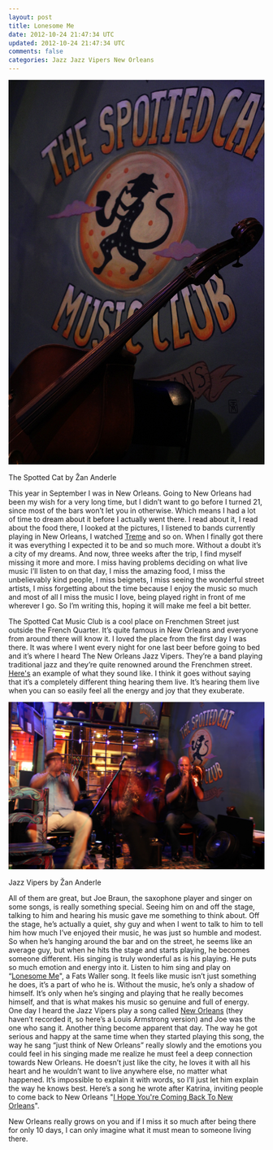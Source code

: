 ```yaml
---           
layout: post
title: Lonesome Me
date: 2012-10-24 21:47:34 UTC
updated: 2012-10-24 21:47:34 UTC
comments: false
categories: Jazz Jazz Vipers New Orleans
---
```

![](/img/2F-X6L-dV5v-AI2FUIhcyq3zmrI2FAAAAAAAABN42FmQyN3FFBUWM2Fs16002F280912_0407.jpg)

The Spotted Cat by Žan Anderle

This year in September I was in New Orleans. Going to New Orleans had been my
wish for a very long time, but I didn’t want to go before I turned 21, since
most of the bars won’t let you in otherwise. Which means I had a lot of time
to dream about it before I actually went there. I read about it, I read about
the food there, I looked at the pictures, I listened to bands currently
playing in New Orleans, I watched
[Treme](http://www.imdb.com/title/tt1279972/) and so on. When I finally got
there it was everything I expected it to be and so much more. Without a doubt
it’s a city of my dreams. And now, three weeks after the trip, I find myself
missing it more and more. I miss having problems deciding on what live music
I’ll listen to on that day, I miss the amazing food, I miss the unbelievably
kind people, I miss beignets, I miss seeing the wonderful street artists, I
miss forgetting about the time because I enjoy the music so much and most of
all I miss the music I love, being played right in front of me wherever I go.
So I’m writing this, hoping it will make me feel a bit better.  
  
The Spotted Cat Music Club is a cool place on Frenchmen Street just outside
the French Quarter. It’s quite famous in New Orleans and everyone from around
there will know it. I loved the place from the first day I was there. It was
where I went every night for one last beer before going to bed and it’s where
I heard The New Orleans Jazz Vipers. They’re a band playing traditional jazz
and they’re quite renowned around the Frenchmen street.
[Here's](http://www.youtube.com/watch?v=MWZ7_TArvSs) an example of what they
sound like. I think it goes without saying that it’s a completely different
thing hearing them live. It’s hearing them live when you can so easily feel
all the energy and joy that they exuberate.  
  

![](/img/2F-Rmpt1qZydzY2FUIhc3mbGzFI2FAAAAAAAABOA2F1eHNhrQBUEA2Fs16002F300912_0133.jpg)

Jazz Vipers by Žan Anderle

All of them are great, but Joe Braun, the saxophone player and singer on some
songs, is really something special. Seeing him on and off the stage, talking
to him and hearing his music gave me something to think about. Off the stage,
he’s actually a quiet, shy guy and when I went to talk to him to tell him how
much I’ve enjoyed their music, he was just so humble and modest. So when he’s
hanging around the bar and on the street, he seems like an average guy, but
when he hits the stage and starts playing, he becomes someone different. His
singing is truly wonderful as is his playing. He puts so much emotion and
energy into it. Listen to him sing and play on “[Lonesome
Me](http://www.youtube.com/watch?v=KyFYTE91Wxc&feature=g-crec-u)", a Fats
Waller song. It feels like music isn’t just something he does, it’s a part of
who he is. Without the music, he’s only a shadow of himself. It’s only when
he’s singing and playing that he really becomes himself, and that is what
makes his music so genuine and full of energy.  
One day I heard the Jazz Vipers play a song called [New
Orleans](http://www.youtube.com/watch?v=YLJfBiGDdbE) (they haven’t recorded
it, so here’s a Louis Armstrong version) and Joe was the one who sang it.
Another thing become apparent that day. The way he got serious and happy at
the same time when they started playing this song, the way he sang “just think
of New Orleans” really slowly and the emotions you could feel in his singing
made me realize he must feel a deep connection towards New Orleans. He doesn’t
just like the city, he loves it with all his heart and he wouldn’t want to
live anywhere else, no matter what happened. It’s impossible to explain it
with words, so I’ll just let him explain the way he knows best. Here’s a song
he wrote after Katrina, inviting people to come back to New Orleans "[I Hope
You're Coming Back To New
Orleans](http://www.youtube.com/watch?v=r8bWCDCH3VI)".  
  
New Orleans really grows on you and if I miss it so much after being there for
only 10 days, I can only imagine what it must mean to someone living there.

